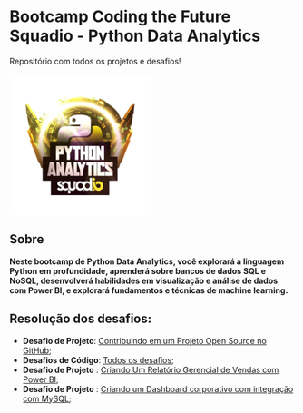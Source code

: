 # Bootcamp Coding the Future Squadio - Python Data Analytics
Repositório com todos os projetos e desafios!


<img src="images\logo.webp" align='center' alt="drawing" width="250" heigth="250"/>

## Sobre

**Neste bootcamp de Python Data Analytics, você explorará a linguagem Python em profundidade, aprenderá sobre bancos de dados SQL e NoSQL, desenvolverá habilidades em visualização e análise de dados com Power BI, e explorará fundamentos e técnicas de machine learning.**

## Resolução dos desafios:

* **Desafio de Projeto**: [Contribuindo em um Projeto Open Source no GitHub](https://github.com/Jcnok/bootcamp-Coding-The-Future-Squadio-Python-Data-Analytics/blob/main/DP1/README.md#desafio-contribuindo-em-um-projeto-open-source-no-github);
* **Desafios de Código**: [Todos os desafios](https://github.com/Jcnok/bootcamp-Coding-The-Future-Squadio-Python-Data-Analytics/tree/main/DCs#resolu%C3%A7%C3%A3o-dos-desafios-de-c%C3%B3digo-python);
* **Desafio de Projeto** : [Criando Um Relatório Gerencial de Vendas com Power BI](https://github.com/Jcnok/bootcamp-Coding-The-Future-Squadio-Python-Data-Analytics/tree/main/DP2#desafio-criando-um-relat%C3%B3rio-gerencial-de-vendas-com-power-bi);
* **Desafio de Projeto** : [Criando um Dashboard corporativo com integração com MySQL](desenvolvimento);


